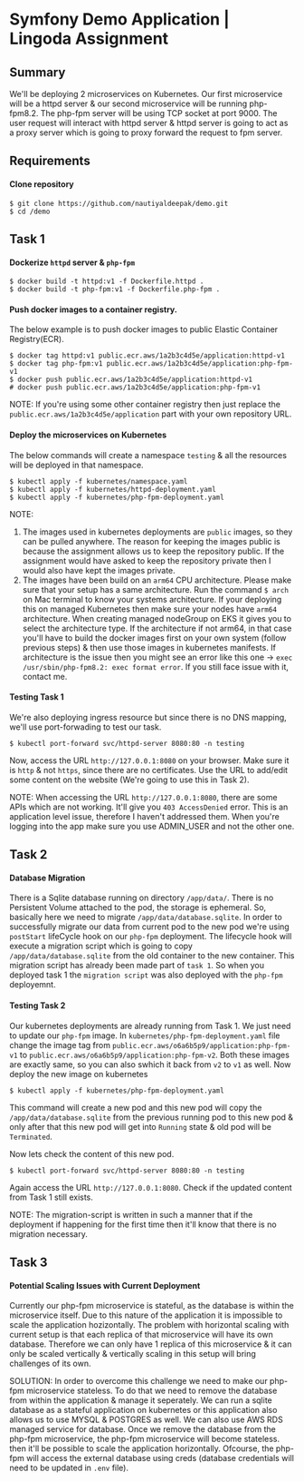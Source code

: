 Symfony Demo Application | Lingoda Assignment
=============================================

## Summary
We'll be deploying 2 microservices on Kubernetes. Our first microservice will be a httpd server & our second microservice will be running php-fpm8.2. The php-fpm server will be using TCP socket at port 9000. The user request will interact with httpd server & httpd server is going to act as a proxy server which is going to proxy forward the request to fpm server.  

## Requirements
#### Clone repository
```
$ git clone https://github.com/nautiyaldeepak/demo.git
$ cd /demo
```

## Task 1
#### Dockerize `httpd` server & `php-fpm`
```
$ docker build -t httpd:v1 -f Dockerfile.httpd .
$ docker build -t php-fpm:v1 -f Dockerfile.php-fpm .
```

#### Push docker images to a container registry.
The below example is to push docker images to public Elastic Container Registry(ECR).
```
$ docker tag httpd:v1 public.ecr.aws/1a2b3c4d5e/application:httpd-v1
$ docker tag php-fpm:v1 public.ecr.aws/1a2b3c4d5e/application:php-fpm-v1
$ docker push public.ecr.aws/1a2b3c4d5e/application:httpd-v1
# docker push public.ecr.aws/1a2b3c4d5e/application:php-fpm-v1
```
NOTE: If you're using some other container registry then just replace the `public.ecr.aws/1a2b3c4d5e/application` part with your own repository URL.

#### Deploy the microservices on Kubernetes
The below commands will create a namespace `testing` & all the resources will be deployed in that namespace.
```
$ kubectl apply -f kubernetes/namespace.yaml
$ kubectl apply -f kubernetes/httpd-deployment.yaml
$ kubectl apply -f kubernetes/php-fpm-deployment.yaml
```
NOTE: 
1. The images used in kubernetes deployments are `public` images, so they can be pulled anywhere. The reason for keeping the images public is because the assignment allows us to keep the repository public. If the assignment would have asked to keep the repository private then I would also have kept the images private.
2. The images have been build on an `arm64` CPU architecture. Please make sure that your setup has a same architecture. Run the command `$ arch` on Mac terminal to know your systems architecture. If your deploying this on managed Kubernetes then make sure your nodes have `arm64` architecture. When creating managed nodeGroup on EKS it gives you to select the architecture type. If the architecture if not arm64, in that case you'll have to build the docker images first on your own system (follow previous steps) & then use those images in kubernetes manifests. If architecture is the issue then you might see an error like this one -> `exec /usr/sbin/php-fpm8.2: exec format error`. If you still face issue with it, contact me.

#### Testing Task 1
We're also deploying ingress resource but since there is no DNS mapping, we'll use port-forwading to test our task.
```
$ kubectl port-forward svc/httpd-server 8080:80 -n testing
```
Now, access the URL `http://127.0.0.1:8080` on your browser. Make sure it is `http` & not `https`, since there are no certificates. Use the URL to add/edit some content on the website (We're going to use this in Task 2).

NOTE: When accessing the URL `http://127.0.0.1:8080`, there are some APIs which are not working. It'll give you `403 AccessDenied` error. This is an application level issue, therefore I haven't addressed them. When you're logging into the app make sure you use ADMIN_USER and not the other one.

## Task 2
#### Database Migration
There is a Sqlite database running on directory `/app/data/`. There is no Persistent Volume attached to the pod, the storage is ephemeral. So, basically here we need to migrate `/app/data/database.sqlite`. 
In order to successfully migrate our data from current pod to the new pod we're using `postStart` lifeCycle hook on our `php-fpm` deployment. The lifecycle hook will execute a migration script which is going to copy `/app/data/database.sqlite` from the old container to the new container.
This migration script has already been made part of `task 1`. So when you deployed task 1 the `migration script` was also deployed with the `php-fpm` deployemnt.

#### Testing Task 2
Our kubernetes deployments are already running from Task 1. We just need to update our `php-fpm` image. 
In `kubernetes/php-fpm-deployment.yaml` file change the image tag from `public.ecr.aws/o6a6b5p9/application:php-fpm-v1` to `public.ecr.aws/o6a6b5p9/application:php-fpm-v2`. Both these images are exactly same, so you can also swhich it back from `v2` to `v1` as well.
Now deploy the new image on kubernetes
```
$ kubectl apply -f kubernetes/php-fpm-deployment.yaml
```
This command will create a new pod and this new pod will copy the `/app/data/database.sqlite` from the previous running pod to this new pod & only after that this new pod will get into `Running` state & old pod will be `Terminated`.

Now lets check the content of this new pod.
```
$ kubectl port-forward svc/httpd-server 8080:80 -n testing
```
Again access the URL `http://127.0.0.1:8080`. Check if the updated content from Task 1 still exists.

NOTE: The migration-script is written in such a manner that if the deployment if happening for the first time then it'll know that there is no migration necessary.

## Task 3
#### Potential Scaling Issues with Current Deployment
Currently our php-fpm microservice is stateful, as the database is within the microservice itself. Due to this nature of the application it is impossible to scale the application hozizontally. The problem with horizontal scaling with current setup is that each replica of that microservice will have its own database. Therefore we can only have 1 replica of this microservice & it can only be scaled vertically & vertically scaling in this setup will bring challenges of its own.

SOLUTION: In order to overcome this challenge we need to make our php-fpm microservice stateless. To do that we need to remove the database from within the application & manage it seperately. We can run a sqlite database as a stateful application on kubernetes or this application also allows us to use MYSQL & POSTGRES as well. We can also use AWS RDS managed service for database. Once we remove the database from the php-fpm microservice, the php-fpm microservice will become stateless. then it'll be possible to scale the application horizontally. Ofcourse, the php-fpm will access the external database using creds (database credentials will need to be updated in `.env` file).